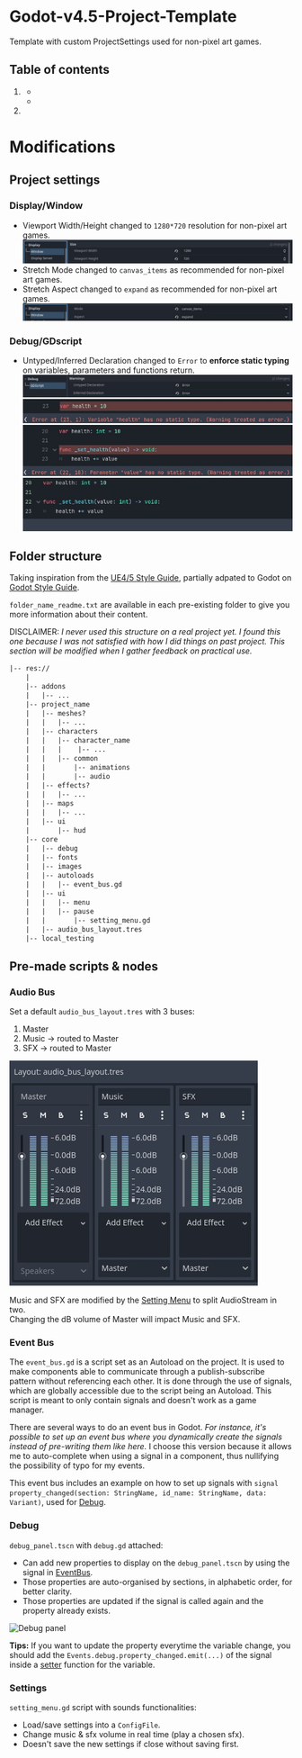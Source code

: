# Godot-v4.5-Project-Template
Template with custom ProjectSettings used for non-pixel art games.
## Table of contents
1. []()
    - []()
    - []()
2. []()
# Modifications
## Project settings
### Display/Window
- Viewport Width/Height changed to ```1280*720``` resolution for non-pixel art games. ![Viewport Width/Height settings](/.github/images/display_window_01.jpg)
- Stretch Mode changed to ```canvas_items``` as recommended for non-pixel art games.
- Stretch Aspect changed to ```expand``` as recommended for non-pixel art games. ![Stretch Mode/Aspect settings](/.github/images/display_window_02.jpg)
### Debug/GDscript
- Untyped/Inferred Declaration changed to ```Error``` to **enforce static typing** on variables, parameters and functions return. ![Untyped/Inferred Declaration settings](/.github/images/debug_gdscript_01.jpg) ![Untyped variable](/.github/images/debug_gdscript_example_01.jpg) ![Untyped parameter](/.github/images/debug_gdscript_example_02.jpg) ![All typed](/.github/images/debug_gdscript_example_03.jpg)
## Folder structure
Taking inspiration from the [UE4/5 Style Guide](https://github.com/Allar/ue5-style-guide?tab=readme-ov-file#2-content-directory-structure), partially adpated to Godot on [Godot Style Guide](https://github.com/bakneko/godot-style-guide?tab=readme-ov-file#3-directory).

```folder_name_readme.txt``` are available in each pre-existing folder to give you more information about their content.  

DISCLAIMER: _I never used this structure on a real project yet. I found this one because I was not satisfied with how I did things on past project. This section will be modified when I gather feedback on practical use._
``` plain-text
|-- res://
    |
    |-- addons
    |   |-- ...
    |-- project_name
    |   |-- meshes?
    |   |   |-- ...
    |   |-- characters
    |   |   |-- character_name
    |   |   |    |-- ...
    |   |   |-- common
    |   |       |-- animations
    |   |       |-- audio
    |   |-- effects?
    |   |   |-- ...
    |   |-- maps
    |   |   |-- ...
    |   |-- ui
    |       |-- hud
    |-- core
    |   |-- debug
    |   |-- fonts
    |   |-- images
    |   |-- autoloads
    |   |   |-- event_bus.gd
    |   |-- ui
    |   |   |-- menu
    |   |   |-- pause
    |   |       |-- setting_menu.gd
    |   |-- audio_bus_layout.tres
    |-- local_testing
```
## Pre-made scripts & nodes
### Audio Bus
Set a default ```audio_bus_layout.tres``` with 3 buses:
1. Master
2. Music → routed to Master
3. SFX → routed to Master

![Audio bus](/.github/images/audio_bus_01.jpg)

Music and SFX are modified by the [Setting Menu](#settings) to split AudioStream in two.  
Changing the dB volume of Master will impact Music and SFX.
### Event Bus
The ```event_bus.gd``` is a script set as an Autoload on the project. It is used to make components able to communicate through a publish-subscribe pattern without referencing each other.
It is done through the use of signals, which are globally accessible due to the script being an Autoload. This script is meant to only contain signals and doesn't work as a game manager.  

There are several ways to do an event bus in Godot. _For instance, it's possible to set up an event bus where you dynamically create the signals instead of pre-writing them like here._
I choose this version because it allows me to auto-complete when using a signal in a component, thus nullifying the possibility of typo for my events.

This event bus includes an example on how to set up signals with ```signal property_changed(section: StringName, id_name: StringName, data: Variant)```, used for [Debug](#debug).
### Debug
```debug_panel.tscn``` with ```debug.gd``` attached:
- Can add new properties to display on the ```debug_panel.tscn``` by using the signal in [EventBus](#event-bus).
- Those properties are auto-organised by sections, in alphabetic order, for better clarity.
- Those properties are updated if the signal is called again and the property already exists.

![Debug panel](/.github/images/debug_panel_example_02.jpg)

**Tips:** If you want to update the property everytime the variable change, you should add the ```Events.debug.property_changed.emit(...)``` of the signal inside a [setter](https://docs.godotengine.org/en/stable/tutorials/scripting/gdscript/gdscript_basics.html#properties-setters-and-getters) function for the variable.
### Settings
```setting_menu.gd``` script with sounds functionalities:
- Load/save settings into a ```ConfigFile```.
- Change music & sfx volume in real time (play a chosen sfx).
- Doesn't save the new settings if close without saving first.
